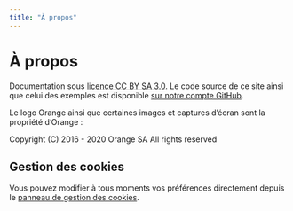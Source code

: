 ```yaml
---
title: "À propos"
---
```


# À propos

Documentation sous [licence CC BY SA 3.0](https://github.com/Orange-OpenSource/a11y-guidelines/blob/master/LICENCE). Le code source de ce site ainsi que celui des exemples est disponible [sur notre compte GitHub](https://github.com/Orange-OpenSource/a11y-guidelines).  

Le logo Orange ainsi que certaines images et captures d’écran sont la propriété d’Orange&nbsp;:  

<span lang="en">Copyright (C) 2016 - 2020 Orange SA All rights reserved</span>  

## Gestion des cookies

Vous pouvez modifier à tous moments vos préférences directement depuis le <a role="button" href="javascript:tarteaucitron.userInterface.openPanel();">panneau de gestion des cookies</a>.
